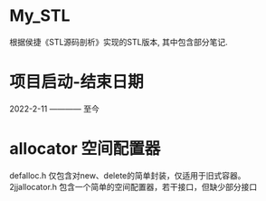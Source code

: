 # My_STL  
根据侯捷《STL源码剖析》实现的STL版本, 其中包含部分笔记.
# 项目启动-结束日期
2022-2-11 ———— 至今
# allocator 空间配置器
defalloc.h 仅包含对new、delete的简单封装，仅适用于旧式容器。
2jjallocator.h 包含一个简单的空间配置器，若干接口，但缺少部分接口
